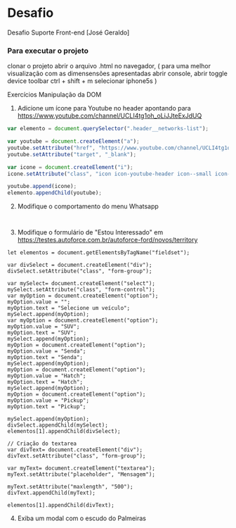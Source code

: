 # Desafio
Desafio Suporte Front-end [José Geraldo]

### Para executar o projeto
clonar o projeto
abrir o arquivo .html no navegador, 
( 
  para uma melhor visualização com as dimensensões apresentadas
  abrir console, 
  abrir toggle device toolbar ctrl + shift + m
  selecionar iphone5s
)

Exercícios Manipulação da DOM

1) Adicione um ícone para Youtube no header apontando para https://www.youtube.com/channel/UCLI4tg1oh_oLiJJteExJdUQ
``` .js
var elemento = document.querySelector(".header__networks-list");

var youtube = document.createElement("a");
youtube.setAttribute("href", "https://www.youtube.com/channel/UCLI4tg1oh_oLiJJteExJdUQ");
youtube.setAttribute("target", "_blank");

var icone = document.createElement("i");
icone.setAttribute("class", "icon icon-youtube-header icon--small icon--hover-youtube");

youtube.append(icone);
elemento.appendChild(youtube);
```

2) Modifique o comportamento do menu Whatsapp
```


```

3) Modifique o formulário de "Estou Interessado" em https://testes.autoforce.com.br/autoforce-ford/novos/territory
```
let elementos = document.getElementsByTagName("fieldset");

var divSelect = document.createElement("div");
divSelect.setAttribute("class", "form-group");

var mySelect= document.createElement("select");
mySelect.setAttribute("class", "form-control");
var myOption = document.createElement("option");
myOption.value = "";
myOption.text = "Selecione um veículo";
mySelect.append(myOption);
var myOption = document.createElement("option");
myOption.value = "SUV";
myOption.text = "SUV";
mySelect.append(myOption);
myOption = document.createElement("option");
myOption.value = "Senda";
myOption.text = "Senda";
mySelect.append(myOption);
myOption = document.createElement("option");
myOption.value = "Hatch";
myOption.text = "Hatch";
mySelect.append(myOption);
myOption = document.createElement("option");
myOption.value = "Pickup";
myOption.text = "Pickup";

mySelect.append(myOption);
divSelect.appendChild(mySelect);
elementos[1].appendChild(divSelect);

// Criação do textarea
var divText= document.createElement("div");
divText.setAttribute("class", "form-group");

var myText= document.createElement("textarea");
myText.setAttribute("placeholder", "Mensagem");

myText.setAttribute("maxlength", "500");
divText.appendChild(myText);

elementos[1].appendChild(divText);

```

4) Exiba um modal com o escudo do Palmeiras
```

```
